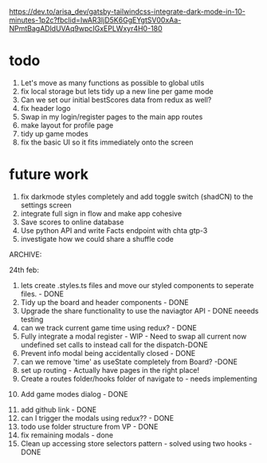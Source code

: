 https://dev.to/arisa_dev/gatsby-tailwindcss-integrate-dark-mode-in-10-minutes-1p2c?fbclid=IwAR3IjD5K6GgEYgtSV00xAa-NPmtBagADldUVAq9wpcIGxEPLWxyr4H0-180


# todo 

1) Let's move as many functions as possible to global utils
2) fix local storage but lets tidy up a new line per game mode
3) Can we set our initial bestScores data from redux as well? 
4) fix header logo 
5) Swap in my login/register pages to the main app routes
6)  make layout for profile page 
7) tidy up game modes
8) fix the basic UI so it fits immediately onto the screen


 
# future work
1. fix darkmode styles completely and add toggle switch (shadCN) to the settings screen
2. integrate full sign in flow and make app cohesive
3. Save scores to online database 
4. Use python API and write Facts endpoint with chta gtp-3 
5. investigate how we could share a shuffle code

ARCHIVE: 

24th feb: 
1) lets create .styles.ts files and move our styled components to seperate files. - DONE 
2) Tidy up the board and header components - DONE
3) Upgrade the share functionality to use the naviagtor API - DONE neeeds testing
4) can we track current game time using redux? - DONE
5) Fully integrate a modal register - WIP - Need to swap all current now undefined set calls to instead call for the dispatch-DONE
6) Prevent info modal being accidentally closed - DONE
7) can we remove 'time' as useState completely from Board?  -DONE 
8) set up routing - Actually have pages in the right place! 
9) Create a routes folder/hooks folder of navigate to - needs implementing 
10. Add game modes dialog  - DONE
11) add github link - DONE
12) can I trigger the modals using redux?? - DONE
13) todo use folder structure from VP - DONE 
14) fix remaining modals - done
15) Clean up accessing store selectors pattern - solved using two hooks - DONE